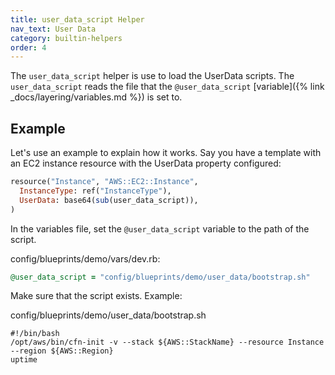 ```yaml
---
title: user_data_script Helper
nav_text: User Data
category: builtin-helpers
order: 4
---
```


The `user_data_script` helper is use to load the UserData scripts. The `user_data_script` reads the file that the `@user_data_script` [variable]({% link _docs/layering/variables.md %}) is set to.

## Example

Let's use an example to explain how it works. Say you have a template with an EC2 instance resource with the UserData property configured:

```ruby
resource("Instance", "AWS::EC2::Instance",
  InstanceType: ref("InstanceType"),
  UserData: base64(sub(user_data_script)),
)
```

In the variables file, set the `@user_data_script` variable to the path of the script.

config/blueprints/demo/vars/dev.rb:

```ruby
@user_data_script = "config/blueprints/demo/user_data/bootstrap.sh"
```

Make sure that the script exists. Example:

config/blueprints/demo/user_data/bootstrap.sh

    #!/bin/bash
    /opt/aws/bin/cfn-init -v --stack ${AWS::StackName} --resource Instance --region ${AWS::Region}
    uptime